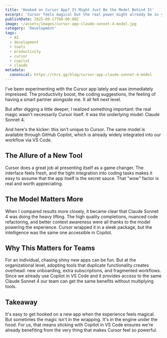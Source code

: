 ```yaml
---
title: 'Hooked on Cursor App? It Might Just Be the Model Behind It'
excerpt: 'Cursor feels magical but the real power might already be in your stack.'
publishDate: 2025-09-17T00:00:00Z
image: ~/assets/images/cursor-app-claude-sonnet-4-model.jpg
category: 'Development'
tags:
  - AI
  - development
  - tools
  - productivity
  - cursor
  - copilot
  - claude
metadata:
  canonical: https://chrs.gg/blog/cursor-app-claude-sonnet-4-model
---
```


I've been experimenting with the Cursor app lately and was immediately impressed. The productivity boost, the coding suggestions, the feeling of having a smart partner alongside me. It all felt next level.

But after digging a little deeper, I realized something important: the real magic wasn't necessarily Cursor itself. It was the underlying model: Claude Sonnet 4.

And here's the kicker: this isn't unique to Cursor. The same model is available through GitHub Copilot, which is already widely integrated into our workflow via VS Code.

## The Allure of a New Tool

Cursor does a great job at presenting itself as a game changer. The interface feels fresh, and the tight integration into coding tasks makes it easy to assume that the app itself is the secret sauce. That "wow" factor is real and worth appreciating.

## The Model Matters More

When I compared results more closely, it became clear that Claude Sonnet 4 was doing the heavy lifting. The high quality completions, nuanced code refactoring, and better context awareness were all thanks to the model powering the experience. Cursor wrapped it in a sleek package, but the intelligence was the same one accessible in Copilot.

## Why This Matters for Teams

For an individual, chasing shiny new apps can be fun. But at the organizational level, adopting tools that duplicate functionality creates overhead: new onboarding, extra subscriptions, and fragmented workflows. Since we already use Copilot in VS Code and it provides access to the same Claude Sonnet 4 our team can get the same benefits without multiplying tools.

## Takeaway

It's easy to get hooked on a new app when the experience feels magical. But sometimes the magic isn't in the wrapping. It's in the engine under the hood. For us, that means sticking with Copilot in VS Code ensures we're already benefiting from the very thing that makes Cursor feel so powerful.
